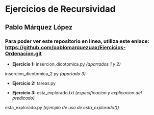 # Ejercicios de Recursividad

## Pablo Márquez López

### Para poder ver este repositorio en linea, utiliza este enlace: https://github.com/pablomarquezuax/Ejercicios-Ordenacion.git

- **Ejercicio 1:** 
insercion_dicotomica.py *(apartados 1 y 2)*

insercion_dicotomica_2.py *(apartado 3)*


- **Ejercicio 2:** tareas.py


- **Ejercicio 3:** 
esta_explorado.txt *(especificacion y explicacion del predicado)* 

esta_explorado.py *(ejemplo de uso de esta_explorado())*
